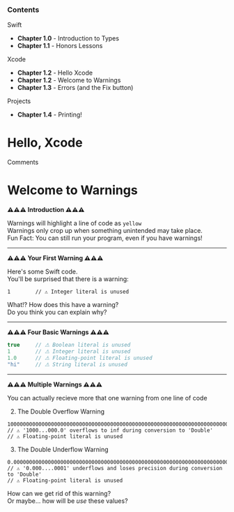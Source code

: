 
### Contents

Swift
- **Chapter 1.0** - Introduction to Types
- **Chapter 1.1** - Honors Lessons

Xcode
- **Chapter 1.2** - Hello Xcode
- **Chapter 1.2** - Welcome to Warnings
- **Chapter 1.3** - Errors (and the Fix button)

Projects
- **Chapter 1.4** - Printing!




# Hello, Xcode
Comments


# Welcome to Warnings

**⚠︎⚠︎⚠︎ Introduction ⚠︎⚠︎⚠︎**

Warnings will highlight a line of code as `yellow`  
Warnings only crop up when something unintended may take place.  
Fun Fact: You can still run your program, even if you have warnings!

---

**⚠︎⚠︎⚠︎ Your First Warning ⚠︎⚠︎⚠︎**

Here's some Swift code.  
You'll be surprised that there is a warning:

```
1        // ⚠︎ Integer literal is unused
```

What!? How does this have a warning?  
Do you think you can explain why?

---

**⚠︎⚠︎⚠︎ Four Basic Warnings ⚠︎⚠︎⚠︎**

```swift
true     // ⚠︎ Boolean literal is unused
1        // ⚠︎ Integer literal is unused
1.0      // ⚠︎ Floating-point literal is unused
"hi"     // ⚠︎ String literal is unused
```

---

**⚠︎⚠︎⚠︎ Multiple Warnings ⚠︎⚠︎⚠︎**

You can actually recieve more that one warning from one line of code

2. The Double Overflow Warning
```
1000000000000000000000000000000000000000000000000000000000000000000000000000000000000000000000000000000000000000000000000000000000000000000000000000000000000000000000000000000000000000000000000000000000000000000000000000000000000000000000000000000000000000000000000000000000000000000000000000000000000000000000.0
// ⚠︎ '1000...000.0' overflows to inf during conversion to 'Double'
// ⚠︎ Floating-point literal is unused
```

3. The Double Underflow Warning
```
0.000000000000000000000000000000000000000000000000000000000000000000000000000000000000000000000000000000000000000000000000000000000000000000000000000000000000000000000000000000000000000000000000000000000000000000000000000000000000000000000000000000000000000000000000000000000000000000000000000000000000000000001
// ⚠︎ '0.000....0001' underflows and loses precision during conversion to 'Double'
// ⚠︎ Floating-point literal is unused
```






How can we get rid of this warning?  
Or maybe... how will be *use* these values?

